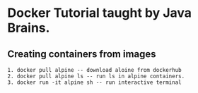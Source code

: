 # Docker Tutorial taught by Java Brains.

## Creating containers from images
```
1. docker pull alpine -- download aloine from dockerhub
2. docker pull alpine ls -- run ls in alpine containers.
3. docker run -it alpine sh -- run interactive terminal

```